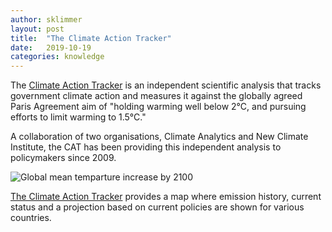 ```yaml
---
author: sklimmer
layout: post
title:  "The Climate Action Tracker"
date:   2019-10-19
categories: knowledge 
---
```

The [Climate Action Tracker](https://climateactiontracker.org) is an independent scientific analysis that tracks government climate action and measures it against the globally agreed Paris Agreement aim of "holding warming well below 2°C, and pursuing efforts to limit warming to 1.5°C." 

A collaboration of two organisations, Climate Analytics and New Climate Institute, the CAT has been providing this independent analysis to policymakers since 2009.

![Global mean temparture increase by 2100](https://climateactiontracker.org/media/images/CAT-AboutUs-Image-2019.09.width-445.png)

[The Climate Action Tracker](https://climateactiontracker.org) provides a map where emission history, current status and
a projection based on current policies are shown for various countries.
